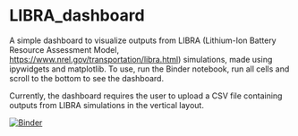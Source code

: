 # LIBRA_dashboard

A simple dashboard to visualize outputs from LIBRA (Lithium-Ion Battery Resource Assessment Model, https://www.nrel.gov/transportation/libra.html) simulations, made using ipywidgets and matplotlib. To use, run the Binder notebook, run all cells and scroll to the bottom to see the dashboard.

Currently, the dashboard requires the user to upload a CSV file containing outputs from LIBRA simulations in the vertical layout.

[![Binder](https://mybinder.org/badge_logo.svg)](https://mybinder.org/v2/gh/ddebnath-nrel/LIBRA_dashboard/main?labpath=ipython-dashboard.ipynb)

